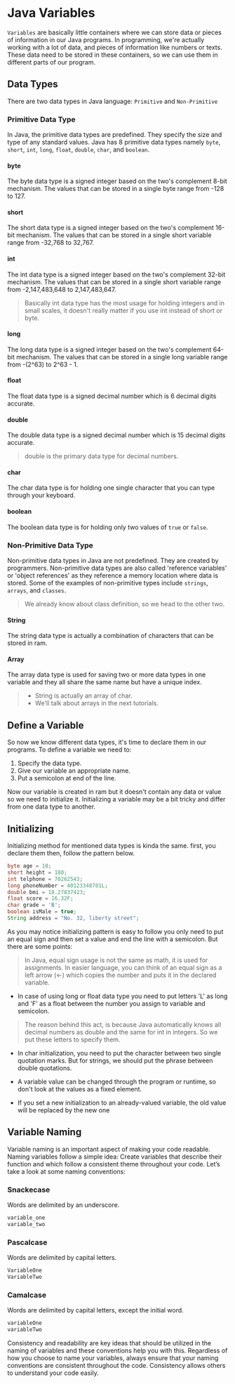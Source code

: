 # Java Variables

`Variables` are basically little containers where we can store data or pieces of information in our Java programs. In programming, we're actually working with a lot of data, and pieces of information like numbers or texts. These data need to be stored in these containers, so we can use them in different parts of our program.

## Data Types

There are two data types in Java language: `Primitive` and `Non-Primitive`

### Primitive Data Type

In Java, the primitive data types are predefined. They specify the size and type of any standard values. Java has 8 primitive data types namely `byte`, `short`, `int`, `long`, `float`, `double`, `char`, and `boolean`.

#### byte

The byte data type is a signed integer based on the two's complement 8-bit mechanism. The values that can be stored in a single byte range from -128 to 127.

#### short

The short data type is a signed integer based on the two's complement 16-bit mechanism. The values that can be stored in a single short variable range from -32,768 to 32,767.

#### int

The int data type is a signed integer based on the two's complement 32-bit mechanism. The values that can be stored in a single short variable range from -2,147,483,648 to 2,147,483,647.

> Basically int data type has the most usage for holding integers and in small scales, it doesn't really matter if you use int instead of short or byte.

#### long

The long data type is a signed integer based on the two's complement 64-bit mechanism. The values that can be stored in a single long variable range from -(2^63) to 2^63 - 1.

#### float

The float data type is a signed decimal number which is 6 decimal digits accurate.

#### double

The double data type is a signed decimal number which is 15 decimal digits accurate.

> double is the primary data type for decimal numbers.

#### char

The char data type is for holding one single character that you can type through your keyboard.

#### boolean

The boolean data type is for holding only two values of `true` or `false`.

### Non-Primitive Data Type

Non-primitive data types in Java are not predefined. They are created by programmers. Non-primitive data types are also called 'reference variables' or 'object references' as they reference a memory location where data is stored. Some of the examples of non-primitive types include `strings`, `arrays`, and `classes`.

> We already know about class definition, so we head to the other two.

#### String

The string data type is actually a combination of characters that can be stored in ram.

#### Array

The array data type is used for saving two or more data types in one variable and they all share the same name but have a unique index.

> * String is actually an array of char.
> * We'll talk about arrays in the next tutorials.

## Define a Variable

So now we know different data types, it's time to declare them in our programs. To define a variable we need to:

1. Specify the data type.
2. Give our variable an appropriate name.
3. Put a semicolon at end of the line.

Now our variable is created in ram but it doesn't contain any data or value so we need to initialize it. Initializing a variable may be a bit tricky and differ from one data type to another.

## Initializing

Initializing method for mentioned data types is kinda the same. first, you declare them then, follow the pattern below.

``` Java
byte age = 10;
short height = 180;
int telphone = 70262543;
long phoneNumber = 40123348701L;
double bmi = 18.27837423;
float score = 16.32F;
char grade = 'B';
boolean isMale = true;
String address = "No. 32, liberty street"; 
```

As you may notice initializing pattern is easy to follow you only need to put an equal sign and then set a value and end the line with a semicolon. But there are some points:

> In Java, equal sign usage is not the same as math, it is used for assignments. In easier language, you can think of an equal sign as a left arrow (<-) which copies the number and puts it in the declared variable.

* In case of using long or float data type you need to put letters 'L' as long and 'F' as a float between the number you assign to variable and semicolon.

> The reason behind this act, is because Java automatically knows all decimal numbers as double and the same for int in integers. So we put these letters to specify them.

* In char initialization, you need to put the character between two single quotation marks. But for strings, we should put the phrase between double quotations.

* A variable value can be changed through the program or runtime, so don't look at the values as a fixed element.

* If you set a new initialization to an already-valued variable, the old value will be replaced by the new one

## Variable Naming

Variable naming is an important aspect of making your code readable. Naming variables follow a simple idea: Create variables that describe their function and which follow a consistent theme throughout your code. Let’s take a look at some naming conventions:

### Snackecase

Words are delimited by an underscore.

``` Java
variable_one
variable_two
```

### Pascalcase

Words are delimited by capital letters.

``` Java
VariableOne
VariableTwo
```

### Camalcase

Words are delimited by capital letters, except the initial word.

``` Java
variableOne
variableTwo
```

Consistency and readability are key ideas that should be utilized in the naming of variables and these conventions help you with this. Regardless of how you choose to name your variables, always ensure that your naming conventions are consistent throughout the code. Consistency allows others to understand your code easily.

